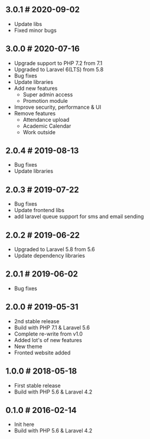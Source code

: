 ## 3.0.1 # 2020-09-02
- Update libs
- Fixed minor bugs

## 3.0.0 # 2020-07-16
- Upgrade support to PHP 7.2 from 7.1
- Upgraded to Laravel 6(LTS) from 5.8
- Bug fixes
- Update libraries
- Add new features
    - Super admin access
    - Promotion module
- Improve security, performance & UI
- Remove features
    - Attendance upload
    - Academic Calendar
    - Work outside

## 2.0.4 # 2019-08-13
- Bug fixes
- Update libraries

## 2.0.3 # 2019-07-22
- Bug fixes
- Update frontend libs
- add laravel queue support for sms and email sending

## 2.0.2 # 2019-06-22
- Upgraded to Laravel 5.8 from 5.6
- Update dependency libraries

## 2.0.1 # 2019-06-02
- Bug fixes

## 2.0.0 # 2019-05-31
- 2nd stable release
- Build with PHP 7.1 & Laravel 5.6
- Complete re-write from v1.0
- Added lot's of new features
- New theme
- Fronted website added

## 1.0.0 # 2018-05-18
- First stable release
- Build with PHP 5.6 & Laravel 4.2

## 0.1.0 # 2016-02-14
- Init here
- Build with PHP 5.6 & Laravel 4.2